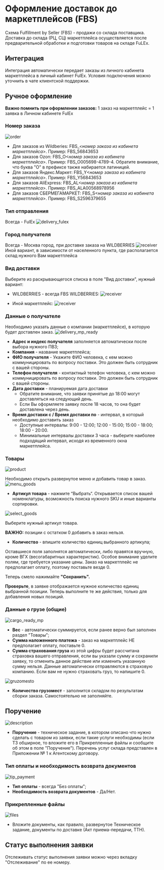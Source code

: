 # Оформление доставок до маркетплейсов (FBS)

Схема Fulfillment by Seller (FBS) - продажи со склада поставщика. Доставка до склада (РЦ, СЦ) маркетплейса осуществляется после предварительной обработки и подготовки товаров на складе FuLEx. 

## Интеграция
Интеграция автоматически передает заказы из личного кабинета маркетплейса в личный кабинет FulEx. Условия подключения можно уточнить в чате клиентской поддержки.

## Ручное оформление
**Важно помнить при оформлении заказов:** 1 заказ на маркетплейс = 1 заявка в Личном кабинете FulEx

### Номер заказа

![order](img/order_number.png)
- Для заказов из Wildberies: FBS_\<*номер заказа из кабинета маркетплейса*\>. Пример: FBS_56843653
- Для заказов Ozon: FBS_O\<*номер заказа из кабинета маркетплейса*\>. Пример: FBS_O005698-4789-4. Обратите внимание, что буква "О" в префиксе также набирается латиницей.
- Для заказов Яндекс.Маркет: FBS_Y\<*номер заказа из кабинета маркетплейса*\>. Пример: FBS_Y56843653
- Для заказов AliExpress: FBS_AL\<*номер заказа из кабинета маркетплейса*\>. Пример: FBS_ALA00568978956
- Для заказов СБЕРМЕГАМАРКЕТ: FBS_S\<*номер заказа из кабинета маркетплейса*\>. Пример: FBS_S2596379655


### Тип отправления
Всегда - FulEx
![delivery_fulex](img/delivery_fulex.png) 
### Город получателя
Всегда - Москва город, при доставке заказа на WILDBERRIES
![receiver](img/delivery_city_moscow.png)
Иной вариант, в зависимости от населенного пункта, где располагается склад нужного Вам маркетплейса

### Вид доставки
Выберите из раскрывающегося списка в поле "Вид доставки", нужный вариант:
-  WILDBERRIES - всегда FBS WILDBERRIES:
![receiver](img/delivery_pvz_fbs.png)

-  Иной маркетплейс:
![receiver](img/delivery_pvz_fbs_inoe.png)

### Данные о получателе
Необходимо указать данные о компании (маркетплейсе), в которую будет доставлен заказ.
![delivery_mp_ready](img/delivery_mp_ready.png)
- **Адрес и индекс получателя** заполняется автоматически после выбора нужного ПВЗ;
- **Компания** - название маркетплейса;
- **ФИО получателя** - Укажите ФИО человека, с кем можно коммуницировать по вопросу поставки. Это должен быть сотрудник с вашей стороны. 
- **Телефон получателя** - контактный телефон человека, с кем можно коммуницировать по вопросу поставки. Это должен быть сотрудник с вашей стороны. 
- **Дата доставки** - планируемая дата доставки
  - Обратите внимание, что заявки принятые до 18:00 могут доставляться на следующий день.
  - Если Вы оформляете заявку после 18 часов, то она будет доставлена через день.
- **Время доставки с / Время доставки по** - интервал, в который необходимо доставить заказ
  - Доступные интервалы: 9:00 - 12:00; 12:00 - 15:00; 15:00 - 18:00; 18:00 - 20:00. 
  - Минимальные интервалы доставки 3 часа - выберите наиболее подходящий интервал, исходя из временного окна маркетплейса.

### Товары

![product](img/product.png)

Необходимо открыть развернутое меню и добавить товар в заказ.
![menu_goods](img/menu_goods.png)

- **Артикул товара** - нажмите “Выбрать“. Открывается список вашей номенклатуры, возможность поиска нужного SKU и иные варианты сортировки. 

![select_goods](img/select_goods.png) 

Выберите нужный артикул товара.

**ВАЖНО:**  позиции с остатком 0 добавить в заказ нельзя. 

- **Количество** - впишите количество единиц выбранного артикула;

Оставшиеся поля заполнятся автоматически, либо правятся вручную, кроме ВГХ (весогабаритных характеристик). 
Особое внимание уделите полям, где требуется указание цены. Заказ на маркетплейс не предполагает оплату, поэтому поставьте везде 0.

Теперь смело нажимайте **"Сохранить".**

**Проверьте**, в заявке отображается нужное количество единиц выбранной позиции. Теперь  выполните те же действия, только для добавления новых позиций.

### Данные о грузе (общие)

![cargo_ready_mp](img/cargo_ready_mp.png)

* **Вес** - автоматически суммируется, если ранее верно был заполнен раздел "Товары";
* **Сумма наложенного платежа** - заказ на маркетплейс НЕ предполагает оплату, поставьте 0.
* **Сумма страхования груза** из этой цифры будет рассчитана страховка вашего отправления, если вы указали сумму и сохранили заявку, то отменить данное действие или изменить указанную сумму нельзя. Данные автоматически отправляются в страховую компанию. Если вам не нужно страховать груз, то напишите 0.

![gruzomesto](img/gruzomesto.png) 

- **Количество грузомест** - заполнится складом по результатам сборки заказа. Самостоятельно не заполняйте.

## Поручение

![description](img/description.png)
- **Поручение** - техническое задание, в котором описано что нужно сделать с товаром из заявки, если такие услуги необходимы (если ТЗ обширное, то вложите его в Прикрепленные файлы и сообщите об этом в поле "Поручение"). Перечень услуг склада представлен в Приложении № 1 к Агентскому договору.


### Тип оплаты и необходимость возврата документов 
![tip_payment](img/tip_payment.png)
- **Тип оплаты** - всегда "Без оплаты";
- **Необходимость возврата документов** - Да/Нет. 

### Прикрепленные файлы

![files](img/attached_files.png)
- Вложите документы, как правило, развернутое Техническое задание, документы по доставке (Акт приема-передачи, ТТН). 

## Статус выполнения заявки
Отслеживать статус выполнения заявки можно через вкладку "Отслеживание" по ее номеру. 


